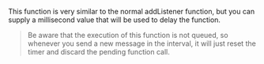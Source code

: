 This function is very similar to the normal addListener function, but you can supply a millisecond value that will be used to delay the function.

> Be aware that the execution of this function is not queued, so whenever you send a new message in the interval, it will just reset the timer and discard the pending function call.